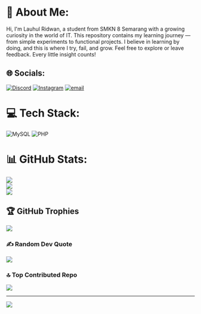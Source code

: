 # 💫 About Me:
Hi, I'm Lauhul Ridwan, a student from SMKN 8 Semarang with a growing curiosity in the world of IT. This repository contains my learning journey — from simple experiments to functional projects. I believe in learning by doing, and this is where I try, fail, and grow. Feel free to explore or leave feedback. Every little insight counts!


## 🌐 Socials:
[![Discord](https://img.shields.io/badge/Discord-%237289DA.svg?logo=discord&logoColor=white)](https://discord.gg/https://discord.gg/VecafprgyZ) [![Instagram](https://img.shields.io/badge/Instagram-%23E4405F.svg?logo=Instagram&logoColor=white)](https://instagram.com/lawhood_pandjatpinang) [![email](https://img.shields.io/badge/Email-D14836?logo=gmail&logoColor=white)](mailto:nextraile@gmail.com) 

# 💻 Tech Stack:
![MySQL](https://img.shields.io/badge/mysql-4479A1.svg?style=for-the-badge&logo=mysql&logoColor=white) ![PHP](https://img.shields.io/badge/php-%23777BB4.svg?style=for-the-badge&logo=php&logoColor=white)
# 📊 GitHub Stats:
![](https://github-readme-stats.vercel.app/api?username=Nextraile&theme=tokyonight&hide_border=false&include_all_commits=true&count_private=true)<br/>
![](https://nirzak-streak-stats.vercel.app/?user=Nextraile&theme=tokyonight&hide_border=false)<br/>
![](https://github-readme-stats.vercel.app/api/top-langs/?username=Nextraile&theme=tokyonight&hide_border=false&include_all_commits=true&count_private=true&layout=compact)

## 🏆 GitHub Trophies
![](https://github-profile-trophy.vercel.app/?username=Nextraile&theme=tokyonight&no-frame=false&no-bg=false&margin-w=4)

### ✍️ Random Dev Quote
![](https://quotes-github-readme.vercel.app/api?type=horizontal&theme=tokyonight)

### 🔝 Top Contributed Repo
![](https://github-contributor-stats.vercel.app/api?username=Nextraile&limit=5&theme=tokyonight&combine_all_yearly_contributions=true)

---
[![](https://visitcount.itsvg.in/api?id=Nextraile&icon=6&color=0)](https://visitcount.itsvg.in)

<!-- Proudly created with GPRM ( https://gprm.itsvg.in ) -->
